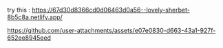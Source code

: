 try this : https://67d30d8366cd0d06463d0a56--lovely-sherbet-8b5c8a.netlify.app/


https://github.com/user-attachments/assets/e07e0830-d663-43a1-927f-652ee8945eed

